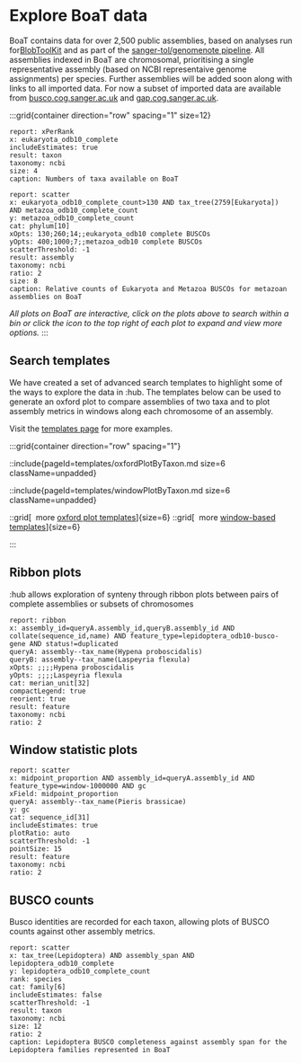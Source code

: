 # Explore BoaT data

BoaT contains data for over 2,500 public assemblies, based on analyses run for[BlobToolKit](https://blobtoolkit.genomehubs.org) and as part of the [sanger-tol/genomenote pipeline](https://github.com/sanger-tol/genomenote). All assemblies indexed in BoaT are chromosomal, prioritising a single representative assembly (based on NCBI representaive genome assignments) per species. Further assemblies will be added soon along with links to all imported data. For now a subset of imported data are available from [busco.cog.sanger.ac.uk](https://busco.cog.sanger.ac.uk) and [gap.cog.sanger.ac.uk](https://gap.cog.sanger.ac.uk).

:::grid{container direction="row" spacing="1" size=12}

<!-- ```report
report: arc
x: eukaryota_odb10_complete
y: refseq_category AND scaffold_count <= 10000
includeEstimates: true
result: assembly
taxonomy: ncbi
size: 4
caption: Proportion of representative genome assemblies available on BoaT
``` -->

```report
report: xPerRank
x: eukaryota_odb10_complete
includeEstimates: true
result: taxon
taxonomy: ncbi
size: 4
caption: Numbers of taxa available on BoaT
```

```report
report: scatter
x: eukaryota_odb10_complete_count>130 AND tax_tree(2759[Eukaryota]) AND metazoa_odb10_complete_count
y: metazoa_odb10_complete_count
cat: phylum[10]
xOpts: 130;260;14;;eukaryota_odb10 complete BUSCOs
yOpts: 400;1000;7;;metazoa_odb10 complete BUSCOs
scatterThreshold: -1
result: assembly
taxonomy: ncbi
ratio: 2
size: 8
caption: Relative counts of Eukaryota and Metazoa BUSCOs for metazoan assemblies on BoaT
```

_All plots on BoaT are interactive, click on the plots above to search within a bin or click the icon to the top right of each plot to expand and view more options._
:::

## Search templates

We have created a set of advanced search templates to highlight some of the ways to explore the data in :hub. The templates below can be used to generate an oxford plot to compare assemblies of two taxa and to plot assembly metrics in windows along each chromosome of an assembly.

Visit the [templates page](/templates) for more examples.

:::grid{container direction="row" spacing="1"}

::include{pageId=templates/oxfordPlotByTaxon.md size=6 className=unpadded}

::include{pageId=templates/windowPlotByTaxon.md size=6 className=unpadded}

::grid[&nbsp;&nbsp;more [oxford plot templates](/templates/oxford)]{size=6}
::grid[&nbsp;&nbsp;more [window-based templates](/templates/windows)]{size=6}

:::

## Ribbon plots

:hub allows exploration of synteny through ribbon plots between pairs of complete assemblies or subsets of chromosomes

```report
report: ribbon
x: assembly_id=queryA.assembly_id,queryB.assembly_id AND collate(sequence_id,name) AND feature_type=lepidoptera_odb10-busco-gene AND status!=duplicated
queryA: assembly--tax_name(Hypena proboscidalis)
queryB: assembly--tax_name(Laspeyria flexula)
xOpts: ;;;;Hypena proboscidalis
yOpts: ;;;;Laspeyria flexula
cat: merian_unit[32]
compactLegend: true
reorient: true
result: feature
taxonomy: ncbi
ratio: 2
```

## Window statistic plots

```report
report: scatter
x: midpoint_proportion AND assembly_id=queryA.assembly_id AND feature_type=window-1000000 AND gc
xField: midpoint_proportion
queryA: assembly--tax_name(Pieris brassicae)
y: gc
cat: sequence_id[31]
includeEstimates: true
plotRatio: auto
scatterThreshold: -1
pointSize: 15
result: feature
taxonomy: ncbi
ratio: 2
```

## BUSCO counts

Busco identities are recorded for each taxon, allowing plots of BUSCO counts against other assembly metrics.

```report
report: scatter
x: tax_tree(Lepidoptera) AND assembly_span AND lepidoptera_odb10_complete
y: lepidoptera_odb10_complete_count
rank: species
cat: family[6]
includeEstimates: false
scatterThreshold: -1
result: taxon
taxonomy: ncbi
size: 12
ratio: 2
caption: Lepidoptera BUSCO completeness against assembly span for the Lepidoptera families represented in BoaT
```
